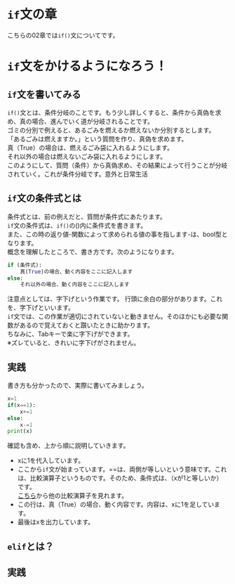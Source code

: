 # `if`文の章
こちらの02章では`if()`文についてです。<br>
# `if`文をかけるようになろう！
## `if`文を書いてみる
`if()`文とは、条件分岐のことです。もう少し詳しくすると、条件から真偽を求め、真の場合、進んでいく道が分岐されることです。<br>
ゴミの分別で例えると、あるごみを燃えるか燃えないか分別するとします。<br>
「あるごみは燃えますか。」という質問を作り、真偽を求めます。<br>
真（True）の場合は、燃えるごみ袋に入れるようにします。<br>
それ以外の場合は燃えないごみ袋に入れるようにします。<br>
このようにして、質問（条件）から真偽求め、その結果によって行うことが分岐されていく。これが条件分岐です。意外と日常生活<br>
## `if`文の条件式とは
条件式とは、前の例えだと、質問が条件式にあたります。<br>
`if`文の条件式は、`if()`の()内に条件式を書きます。<br>
また、この時の返り値-関数によって求められる値の事を指します-は、bool型となります。<br>
概念を理解したところで、書き方です。次のようになります。
```python
if (条件式):
    真(True)の場合、動く内容をここに記入します
else:
    それ以外の場合、動く内容をここに記入します    
```
注意点としては、字下げという作業です。
行頭に余白の部分があります。これを、字下げといいます。<br>
`if`文では、この作業が適切にされていないと動きません。そのほかにも必要な関数があるので覚えておくと躓いたときに助かります。<br>
ちなみに、Tabキーで楽に字下げができます。<br>
※ズレていると、きれいに字下げがされません。

## 実践
書き方も分かったので、実際に書いてみましょう。
```python
x=1
if(x==1):
    x+=1
else:
    x-=1
print(x)
```
確認も含め、上から順に説明していきます。<br>
- xに1を代入しています。
- ここから`if`文が始まっています。==は、両側が等しいという意味です。これは、比較演算子というものです。そのため、条件式は、（xが1と等しいか）です。<br>
[こちら]()から他の比較演算子を見れます。
- この行は、真（True）の場合、動く内容です。内容は、xに1を足しています。
- 最後はxを出力しています。
## `elif`とは？

## 実践
